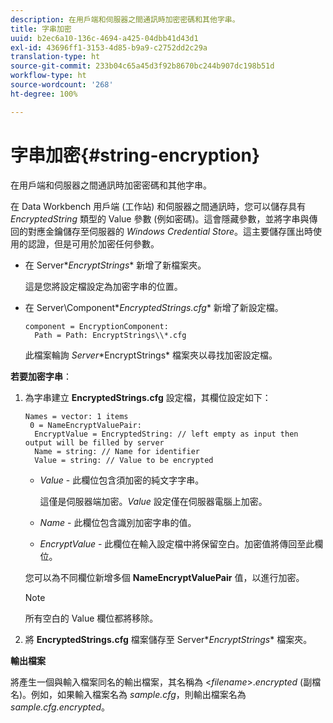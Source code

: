 ```yaml
---
description: 在用戶端和伺服器之間通訊時加密密碼和其他字串。
title: 字串加密
uuid: b2ec6a10-136c-4694-a425-04dbb41d43d1
exl-id: 43696ff1-3153-4d85-b9a9-c2752dd2c29a
translation-type: ht
source-git-commit: 233b04c65a45d3f92b8670bc244b907dc198b51d
workflow-type: ht
source-wordcount: '268'
ht-degree: 100%

---
```


# 字串加密{#string-encryption}

在用戶端和伺服器之間通訊時加密密碼和其他字串。

在 Data Workbench 用戶端 (工作站) 和伺服器之間通訊時，您可以儲存具有 *EncryptedString* 類型的 Value 參數 (例如密碼)。這會隱藏參數，並將字串與傳回的對應金鑰儲存至伺服器的 *Windows Credential Store*。這主要儲存匯出時使用的認證，但是可用於加密任何參數。

* 在 Server\**EncryptStrings** 新增了新檔案夾。

   這是您將設定檔設定為加密字串的位置。

* 在 Server\Component\**EncryptedStrings.cfg** 新增了新設定檔。

   ```
   component = EncryptionComponent:
     Path = Path: EncryptStrings\\*.cfg
   ```

   此檔案輪詢 *Server*\*EncryptStrings* 檔案夾以尋找加密設定檔。

**若要加密字串**：

1. 為字串建立 **EncryptedStrings.cfg** 設定檔，其欄位設定如下：

   ```
   Names = vector: 1 items
    0 = NameEncryptValuePair:
     EncryptValue = EncryptedString: // left empty as input then output will be filled by server
     Name = string: // Name for identifier 
     Value = string: // Value to be encrypted
   ```

   * *Value* - 此欄位包含須加密的純文字字串。

      這僅是伺服器端加密。*Value* 設定僅在伺服器電腦上加密。

   * *Name* - 此欄位包含識別加密字串的值。
   * *EncryptValue* - 此欄位在輸入設定檔中將保留空白。加密值將傳回至此欄位。

   您可以為不同欄位新增多個 **NameEncryptValuePair** 值，以進行加密。

   >[!NOTE]
   >
   >所有空白的 Value 欄位都將移除。

1. 將 **EncryptedStrings.cfg** 檔案儲存至 Server\**EncryptStrings** 檔案夾。

**輸出檔案**

將產生一個與輸入檔案同名的輸出檔案，其名稱為 &lt;*filename*>.*encrypted* (副檔名)。例如，如果輸入檔案名為 *sample.cfg*，則輸出檔案名為 *sample.cfg.encrypted*。
